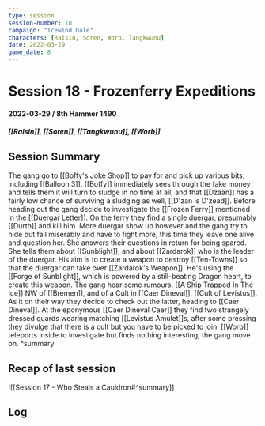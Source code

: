 ```yaml
---
type: session
session-number: 18
campaign: "Icewind Dale"
characters: [Raisin, Soren, Worb, Tangkwunu]
date: 2022-03-29
game_date: 8
---
```


# Session 18 - Frozenferry Expeditions
#### 2022-03-29 / 8th Hammer 1490
##### [[Raisin]], [[Soren]], [[Tangkwunu]], [[Worb]]

## Session Summary
The gang go to [[Boffy's Joke Shop]] to pay for and pick up various bits, including [[Balloon 3]]. [[Boffy]] immediately sees through the fake money and tells them it will turn to sludge in no time at all, and that [[Dzaan]] has a fairly low chance of surviving a sludging as well, [[D'zan is D'zead]].
Before heading out the gang decide to investigate the [[Frozen Ferry]] mentioned in the [[Duergar Letter]]. On the ferry they find a single duergar, presumably [[Durth]] and kill him. More duergar show up however and the gang try to hide but fail miserably and have to fight more, this time they leave one alive and question her. She answers their questions in return for being spared. She tells them about [[Sunblight]], and about [[Zardarok]] who is the leader of the duergar. His aim is to create a weapon to destroy [[Ten-Towns]] so that the duergar can take over [[Zardarok's Weapon]]. He's using the [[Forge of Sunblight]], which is powered by a still-beating Dragon heart, to create this weapon.
The gang hear some rumours, [[A Ship Trapped In The Ice]] NW of [[Bremen]], and of a Cult in [[Caer Dineval]], [[Cult of Levistus]]. As it on their way they decide to check out the latter, heading to [[Caer Dineval]].
At the eponymous [[Caer Dineval Caer]] they find two strangely dressed guards wearing matching [[Levistus Amulet]]s, after some pressing they divulge that there is a cult but you have to be picked to join. [[Worb]] teleports inside to investigate but finds nothing interesting, the gang move on.
^summary

## Recap of last session
![[Session 17 - Who Steals a Cauldron#^summary]]

## Log

